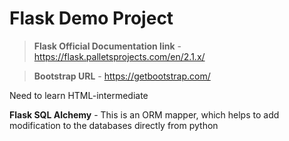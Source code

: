 # Flask Demo Project

> **Flask Official Documentation link** - https://flask.palletsprojects.com/en/2.1.x/

> **Bootstrap URL** - https://getbootstrap.com/

Need to learn HTML-intermediate

**Flask SQL Alchemy** - This is an ORM mapper, which helps to add modification to the databases directly from python

